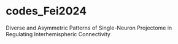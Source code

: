 # codes_Fei2024
Diverse and Asymmetric Patterns of Single-Neuron Projectome in Regulating Interhemispheric Connectivity
